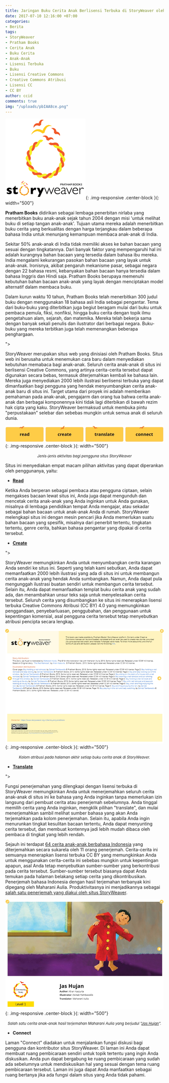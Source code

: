 ```yaml
---
title: Jaringan Buku Cerita Anak Berlisensi Terbuka di StoryWeaver oleh Pratham Books
date: 2017-07-10 12:16:00 +07:00
categories:
- Berita
tags:
- StoryWeaver
- Pratham Books
- Cerita Anak
- Buku Cerita
- Anak-Anak
- Lisensi Terbuka
- Buku
- Lisensi Creative Commons
- Creative Commons Atribusi
- Lisensi CC
- CC BY
author: ccid
comments: true
img: "/uploads/pbIAA8ce.png"
---
```


![pbIAA8ce.png](/uploads/pbIAA8ce.png){: .img-responsive .center-block }{: width="500"}

**Pratham Books** didirikan sebagai lembaga penerbitan nirlaba yang menerbitkan buku anak-anak sejak tahun 2004 dengan misi 'untuk melihat buku di setiap tangan anak-anak'. Tujuan utama mereka adalah menerbitkan buku cerita yang berkualitas dengan harga terjangkau dalam beberapa bahasa India untuk menunjang kemampuan membaca anak-anak di India. 

Sekitar 50% anak-anak di India tidak memiliki akses ke bahan bacaan yang sesuai dengan tingkatannya. Dari banyak faktor yang mempengaruhi hal ini adalah kurangnya bahan bacaan yang tersedia dalam bahasa ibu mereka. India mengalami kekurangan pasokan bahan bacaan yang layak untuk anak-anak. Ironisnya, akibat pengaruh mekanisme pasar,  sebagai negara dengan 22 bahasa resmi, kebanyakan bahan bacaan hanya tersedia dalam bahasa Inggris dan Hindi saja. Pratham Books berupaya memenuhi kebutuhan bahan bacaan anak-anak yang layak dengan menciptakan model alternatif dalam membaca buku.

Dalam kurun waktu 10 tahun, Pratham Books telah menerbitkan 300 judul buku dengan menggunakan 18 bahasa asli India sebagai pengantar. Tema dari buku-buku yang diterbitkan juga begiut beragam mulai dari buku untuk pembaca pemula, fiksi, nonfiksi, hingga buku cerita dengan topik ilmu pengetahuan alam, sejarah, dan matemika. Mereka telah bekerja sama dengan banyak sekali penulis dan ilustrator dari berbagai negara. Buku-buku yang mereka terbitkan juga telah memenangkan beberapa penghargaan.

<div class="<iframe width="560" height="315" src="https://www.youtube.com/embed/Cc8ZIvDluh8" frameborder="0" allowfullscreen></iframe>"></div>

StoryWeaver merupakan situs web yang dinisiasi oleh Pratham Books. Situs web ini berusaha untuk menemukan cara baru dalam menyediakan kebutuhan memabaca bagi anak-anak. Seluruh cerita anak-anak di situs ini berlisensi Creative Commons, yang artinya cerita-cerita tersebut dapat digunakan secara bebas, termasuk diterjemahkan kembali ke bahasa lain. Mereka juga menyediakan 2000 lebih ilustrasi berlisensi terbuka yang dapat dimanfaatkan bagi pengguna yang hendak menyumbangkan cerita anak-anak baru di situs ini. Target utama dari proyek ini adalah memberikan pemahaman pada anak-anak, pengajarm dan orang tua bahwa cerita anak-anak dan berbagai komponennya kini tidak lagi diterbikan di bawah rezim hak cipta yang kaku. StoryWeaver bermaksud untuk membuka pintu "perpustakaan" selebar dan sebebas mungkin untuk semua anak di seluruh dunia.

![sw-1-8a9633.jpg](/uploads/sw-1-8a9633.jpg){: .img-responsive .center-block }{: width="500"}<center><small><i>Jenis-jenis aktivitas bagi pengguna situs StoryWeaver</i></small></center>

Situs ini menyediakan empat macam pilihan aktivitas yang dapat diperankan oleh penggunanya, yaitu:

* **[Read](https://storyweaver.org.in/search)**

Ketika Anda berperan sebagai pembaca atau pengguna ciptaan, selain mengakses bacaan lewat situs ini, Anda juga dapat mengunduh dan mencetak cerita anak-anak yang Anda inginkan untuk Anda gunakan, misalnya di lembaga pendidikan tempat Anda mengajar, atau sekadar sebagai bahan bacaan untuk anak-anak Anda di rumah. StoryWeaver melengkapi situs ini dengan mesin pencari jika Anda memerlukan suatu bahan bacaan yang spesifik, misalnya dari penerbit tertentu, tingkatan tertentu, genre cerita, bahkan bahasa pengantar yang dipakai di cerita tersebut. 

* **[Create](https://storyweaver.org.in/start)**

<div class="<iframe width="560" height="315" src="https://www.youtube.com/embed/LDPyK_sOiv8" frameborder="0" allowfullscreen></iframe>"></div>

StoryWeaver memungkinkan Anda untuk menyumbangkan cerita karangan Anda sendiri ke situs ini. Seperti yang telah kami sebutkan, Anda dapat memanfaatkan 2000 lebih ilustrasi yang ada di situs ini untuk membangun cerita anak-anak yang hendak Anda sumbangkan. Namun, Anda dapat pula mengunggah ilustrasi buatan sendiri untuk membangun cerita tersebut. Selain itu, Anda dapat memanfaatkan templat buku cerita anak yang sudah ada, dan menambahkan unsur teks saja untuk menyelesaikan cerita tersebut. Seluruh cerita yang disumbangkan ke situs ini menerapkan lisensi terbuka Creative Commons Atribusi (CC BY) 4.0 yang memungkinkan penggandaan, penyebarluasan, penggubahan, dan penggunaan untuk kepentingan komersial, asal pengguna cerita tersebut tetap menyebutkan atribusi pencipta secara lengkap.

![sw-2.jpg](/uploads/sw-2.jpg){: .img-responsive .center-block }{: width="500"}<center><small><i>Kolom atribusi pada halaman akhir setiap buku cerita anak di StoryWeaver.</i></small></center>

* **[Translate](https://storyweaver.org.in/translate)**

<div class="<iframe width="560" height="315" src="https://www.youtube.com/embed/yyVvz7sM8b8" frameborder="0" allowfullscreen></iframe>"></div>

Fungsi penerjemahan yang dilengkapi dengan lisensi terbuka di StoryWeaver memungkinkan Anda untuk menerjemahkan seluruh cerita anak-anak di situs ini ke bahasa yang Anda inginkan tanpa memerlukan izin langsung dari pembuat cerita atau penerjemah sebelumnya. Anda tinggal memilih cerita yang Anda inginkan, mengklik pilihan "translate", dan mulai menerjemahkan sambil melihat sumber bahasa yang akan Anda terjemahkan pada kolom penerjemahan. Selain itu, apabila Anda ingin menurunkan tingkat kesulitan bacaan tertentu, Anda dapat menyunting cerita tersebut, dan membuat kontennya jadi lebih mudah dibaca oleh pembaca di tingkat yang lebih rendah. 

Sejauh ini terdapat [64 cerita anak-anak berbahasa Indonesia](https://storyweaver.org.in/search?search%5Bquery%5D=&search%5Bcategories%5D%5B%5D=all&search%5Blanguages%5D%5B%5D=Bahasa+Indonesia&search%5Bpublishers%5D%5B%5D=all&search%5Bchild_created%5D=&search%5Breading_levels%5D%5B%5D=all&search%5Bsort%5D=&search%5Bauthors%5D=&page=1&per_page=9) yang diterjemahkan secara sukarela oleh 11 orang penerjemah. Cerita-cerita ini semuanya menerapkan lisensi terbuka CC BY yang memungkinkan Anda untuk menggunakan cerita-cerita ini sebebas mungkin untuk kepentingan apapun, asal Anda tetap menyebutkan sumber-sumber yang berkontribusi pada cerita tersebut. Sumber-sumber tersebut biasanya dapat Anda temukan pada halaman belakang setiap cerita yang dikontribusikan. Penerjemah bahasa Indonesia dengan hasil terjemahan terbanyak kini dipegang oleh Maharani Aulia. Produktivitasnya ini menjadikannya sebagai [salah satu penerjemah yang diakui oleh situs StoryWeaver](http://blog.prathambooks.org/2017/02/freedom-to-read.html).

![sw-3.jpg](/uploads/sw-3.jpg){: .img-responsive .center-block }{: width="500"}<center><small><i>Salah satu cerita anak-anak hasil terjemahan Maharani Aulia yang berjudul "<a href="https://storyweaver.org.in/stories/8768-jas-hujan">Jas Hujan</a>".</i></small></center>

* **Connect**

Laman "Connect" diadakan untuk menjalankan fungsi diskusi bagi pengguna dan kontributor situs StoryWeaver. Di laman ini Anda dapat membuat ruang pembicaraan sendiri untuk topik tertentu yang ingin Anda diskusikan. Anda pun dapat bergabung ke ruang pembicaraan yang sudah ada sebelumnya untuk mendiskusikan hal yang sesuai dengan tema ruang pembicaraan tersebut. Laman ini juga dapat Anda manfaatkan sebagai ruang bertanya jika ada fungsi dalam situs yang Anda tidak pahami.

